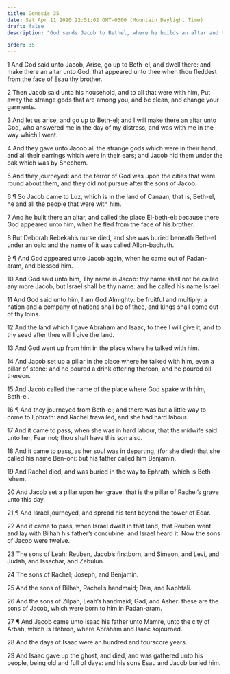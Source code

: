 ```yaml
---
title: Genesis 35
date: Sat Apr 11 2020 22:51:02 GMT-0600 (Mountain Daylight Time)
draft: false
description: "God sends Jacob to Bethel, where he builds an altar and the Lord appears to him—God renews the promise that Jacob will be a great nation and that his name will be Israel—Jacob sets up an altar and pours a drink offering—Rachel bears Benjamin, dies in childbirth, and is buried near Bethlehem—Reuben sins with Bilhah—Isaac dies and is buried by Jacob and Esau."

order: 35
---
```

    
1 And God said unto Jacob, Arise, go up to Beth-el, and dwell there: and make there an altar unto God, that appeared unto thee when thou fleddest from the face of Esau thy brother.

2 Then Jacob said unto his household, and to all that were with him, Put away the strange gods that are among you, and be clean, and change your garments.

3 And let us arise, and go up to Beth-el; and I will make there an altar unto God, who answered me in the day of my distress, and was with me in the way which I went.

4 And they gave unto Jacob all the strange gods which were in their hand, and all their earrings which were in their ears; and Jacob hid them under the oak which was by Shechem.

5 And they journeyed: and the terror of God was upon the cities that were round about them, and they did not pursue after the sons of Jacob.

6 ¶ So Jacob came to Luz, which is in the land of Canaan, that is, Beth-el, he and all the people that were with him.

7 And he built there an altar, and called the place El-beth-el: because there God appeared unto him, when he fled from the face of his brother.

8 But Deborah Rebekah’s nurse died, and she was buried beneath Beth-el under an oak: and the name of it was called Allon-bachuth.

9 ¶ And God appeared unto Jacob again, when he came out of Padan-aram, and blessed him.

10 And God said unto him, Thy name is Jacob: thy name shall not be called any more Jacob, but Israel shall be thy name: and he called his name Israel.

11 And God said unto him, I am God Almighty: be fruitful and multiply; a nation and a company of nations shall be of thee, and kings shall come out of thy loins.

12 And the land which I gave Abraham and Isaac, to thee I will give it, and to thy seed after thee will I give the land.

13 And God went up from him in the place where he talked with him.

14 And Jacob set up a pillar in the place where he talked with him, even a pillar of stone: and he poured a drink offering thereon, and he poured oil thereon.

15 And Jacob called the name of the place where God spake with him, Beth-el.

16 ¶ And they journeyed from Beth-el; and there was but a little way to come to Ephrath: and Rachel travailed, and she had hard labour.

17 And it came to pass, when she was in hard labour, that the midwife said unto her, Fear not; thou shalt have this son also.

18 And it came to pass, as her soul was in departing, (for she died) that she called his name Ben-oni: but his father called him Benjamin.

19 And Rachel died, and was buried in the way to Ephrath, which is Beth-lehem.

20 And Jacob set a pillar upon her grave: that is the pillar of Rachel’s grave unto this day.

21 ¶ And Israel journeyed, and spread his tent beyond the tower of Edar.

22 And it came to pass, when Israel dwelt in that land, that Reuben went and lay with Bilhah his father’s concubine: and Israel heard it. Now the sons of Jacob were twelve.

23 The sons of Leah; Reuben, Jacob’s firstborn, and Simeon, and Levi, and Judah, and Issachar, and Zebulun.

24 The sons of Rachel; Joseph, and Benjamin.

25 And the sons of Bilhah, Rachel’s handmaid; Dan, and Naphtali.

26 And the sons of Zilpah, Leah’s handmaid; Gad, and Asher: these are the sons of Jacob, which were born to him in Padan-aram.

27 ¶ And Jacob came unto Isaac his father unto Mamre, unto the city of Arbah, which is Hebron, where Abraham and Isaac sojourned.

28 And the days of Isaac were an hundred and fourscore years.

29 And Isaac gave up the ghost, and died, and was gathered unto his people, being old and full of days: and his sons Esau and Jacob buried him.
